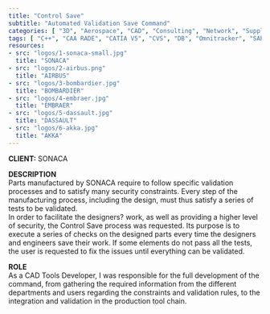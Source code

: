 ```yaml
---
title: "Control Save"
subtitle: "Automated Validation Save Command"
categories: [ "3D", "Aerospace", "CAD", "Consulting", "Network", "Supply Chain", "Support" ]
tags: [ "C++", "CAA RADE", "CATIA V5", "CVS", "DB", "Omnitracker", "SAP", "SQL", "UNIX", "VPM", "Visual Studio", "Windows" ]
resources:
- src: "logos/1-sonaca-small.jpg"
  title: "SONACA"
- src: "logos/2-airbus.png"
  title: "AIRBUS"
- src: "logos/3-bombardier.jpg"
  title: "BOMBARDIER"
- src: "logos/4-embraer.jpg"
  title: "EMBRAER"
- src: "logos/5-dassault.jpg"
  title: "DASSAULT"
- src: "logos/6-akka.jpg"
  title: "AKKA"
---
```


<b>CLIENT:</b> SONACA<br>

<b>DESCRIPTION</b><br>
Parts manufactured by SONACA require to follow specific validation processes and to satisfy many security constraints. Every step of the manufacturing process, including the design, must thus satisfy a series of tests to be validated.<br>
In order to facilitate the designers? work, as well as providing a higher level of security, the Control Save process was requested. Its purpose is to execute a series of checks on the designed parts every time the designers and engineers save their work. If some elements do not pass all the tests, the user is requested to fix the issues until everything can be validated.<br>

<b>ROLE</b><br>
As a CAD Tools Developer, I was responsible for the full development of the command, from gathering the required information from the different departments and users regarding the constraints and validation rules, to the integration and validation in the production tool chain.<br>
